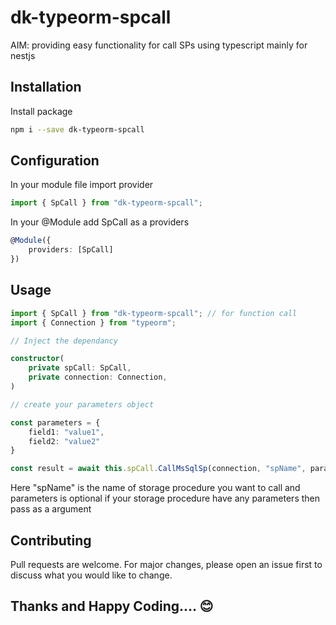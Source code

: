 # dk-typeorm-spcall

AIM: providing easy functionality for call SPs using typescript mainly for nestjs

## Installation

Install package

```bash
npm i --save dk-typeorm-spcall
```

## Configuration
In your module file import provider

```typescript
import { SpCall } from "dk-typeorm-spcall";
```

In your @Module add SpCall as a providers 

```typescript
@Module({
    providers: [SpCall]
})
```

## Usage

```typescript
import { SpCall } from "dk-typeorm-spcall"; // for function call
import { Connection } from "typeorm";

// Inject the dependancy

constructor(
    private spCall: SpCall,
    private connection: Connection,
)

// create your parameters object

const parameters = {
    field1: "value1",
    field2: "value2"
}

const result = await this.spCall.CallMsSqlSp(connection, "spName", parameters);
```
Here "spName" is the name of storage procedure you want to call and parameters is optional if your storage procedure have any parameters then pass as a argument



## Contributing

Pull requests are welcome. For major changes, please open an issue first
to discuss what you would like to change.


## Thanks and Happy Coding.... 😊